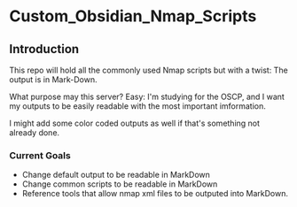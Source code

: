# Custom_Obsidian_Nmap_Scripts


## Introduction
This repo will hold all the commonly used Nmap scripts but with a twist: The output is in Mark-Down.

What purpose may this server? Easy: I'm studying for the OSCP, and I want my outputs to be easily readable with the most important imformation.

I might add some color coded outputs as well if that's something not already done.

### Current Goals
* Change default output to be readable in MarkDown
* Change common scripts to be readable in MarkDown
* Reference tools that allow nmap xml files to be outputed into MarkDown.
